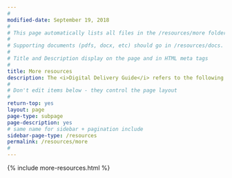 ```yaml
---
#
modified-date: September 19, 2018
#
# This page automatically lists all files in the /resources/more folder. No need to edit.
#
# Supporting documents (pdfs, docx, etc) should go in /resources/docs.
#
# Title and Description display on the page and in HTML meta tags
#
title: More resources
description: The <i>Digital Delivery Guide</i> refers to the following resources. They're collected here for easy reference.
#
# Don't edit items below - they control the page layout
#
return-top: yes
layout: page
page-type: subpage
page-description: yes
# same name for sidebar + pagination include
sidebar-page-type: /resources
permalink: /resources/more
#
---
```


{% include more-resources.html %}
